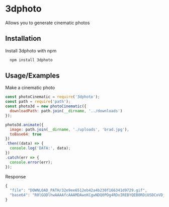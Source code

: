 # 3dphoto
Allows you to generate cinematic photos

## Installation

Install 3dphoto with npm

```bash
  npm install 3dphoto
```

## Usage/Examples

Make a cinematic photo

```javascript
const photoCinematic = require('3dphoto');
const path = require('path');
const photo3d = new photoCinematic({
  downloadPath: path.join(__dirname, '../downloads')
});

photo3d.animate({
  image: path.join(__dirname, './uploads', 'brad.jpg'),
  toBase64: true
})
.then((data) => {
  console.log('DATA:', data);
})
.catch(err => {
  console.error(err);
});

```


Response

```javascript
{
  "file": "DOWNLOAD_PATH/32e9ee6512eb42a4b230f166341d9729.gif",
  "base64": "R0lGODlhwAAAAfcAAAMDAwoKCgwNDQ0PDg4RDxIREBYQEB0RDiUSDCoVDjEYEDQ......YUTgh56"
}
```